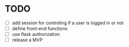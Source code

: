 # TODO

- [ ]  add session for controling if a user is logged in or not
- [ ]  define front-end functions
- [ ]  use flask authorization
- [ ]  release a MVP